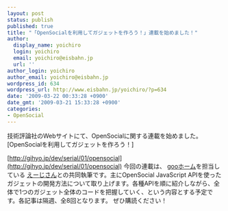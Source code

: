 ```yaml
---
layout: post
status: publish
published: true
title: "「OpenSocialを利用してガジェットを作ろう！」連載を始めました！"
author:
  display_name: yoichiro
  login: yoichiro
  email: yoichiro@eisbahn.jp
  url: ''
author_login: yoichiro
author_email: yoichiro@eisbahn.jp
wordpress_id: 634
wordpress_url: http://www.eisbahn.jp/yoichiro/?p=634
date: '2009-03-22 00:33:28 +0900'
date_gmt: '2009-03-21 15:33:28 +0900'
categories:
- OpenSocial
---
```


技術評論社のWebサイトにて、OpenSocialに関する連載を始めました。
[OpenSocialを利用してガジェットを作ろう！]

[http://gihyo.jp/dev/serial/01/opensocial](http://gihyo.jp/dev/serial/01/opensocial)
今回の連載は、
[gooホーム](http://developer.home.goo.ne.jp/)を担当している
[えーじさん](http://devlog.agektmr.com/)との共同執筆です。主にOpenSocial JavaScript APIを使ったガジェットの開発方法について取り上げます。各種APIを順に紹介しながら、全体で1つのガジェット全体のコードを把握していく、という内容とする予定です。各記事は隔週、全8回となります。
ぜひ購読ください！
